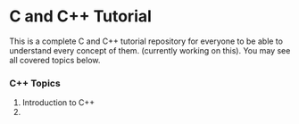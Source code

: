 # C and C++ Tutorial
This is a complete C and C++ tutorial repository for everyone to be able to understand every concept of them. (currently working on this). You may see all covered topics below.

<h3>C++ Topics</h3>
<ol>
  <li>Introduction to C++</li>
  <li></li>
</ol>

